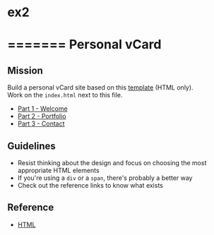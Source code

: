 # ex2
=======
Personal vCard
==============

Mission
--------

Build a personal vCard site based on this [template](http://ashmawi.work/wp/riche/) (HTML only).  
Work on the `index.html` next to this file.

- [Part 1 - Welcome](01-welcome.md)
- [Part 2 - Portfolio](./02-portfolio.md)
- [Part 3 - Contact](./03-contact.md)

Guidelines
-----------

- Resist thinking about the design and focus on choosing the most appropriate HTML elements
- If you're using a `div` or a `span`, there's probably a better way
- Check out the reference links to know what exists 

Reference
----------

- [HTML](/reference/HTML)
